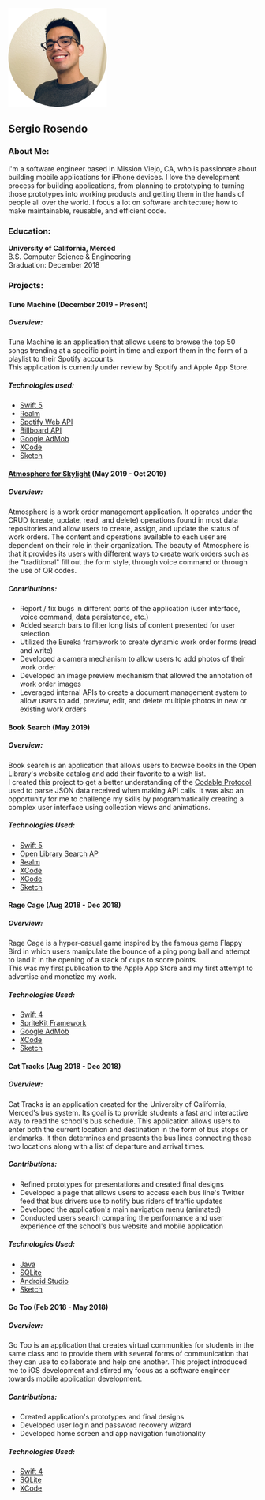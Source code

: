 <!-- About Me -->
<!DOCTYPE html>
   <img src = "/Portfolio_Assets/Profile_Image.png" width="200" height="200">
   <h2>Sergio Rosendo</h2>
   <h3>About Me:</h3>
   <p>
      I'm a software engineer based in Mission Viejo, CA, who is passionate about building mobile applications for iPhone devices.
I love the development process for building applications, from planning to prototyping to turning those prototypes into working products and getting them in the hands of people all over the world.
I focus a lot on software architecture; how to make maintainable, reusable, and efficient code. 
   </p>
   
   <h3>Education:</h3>
   <p>
      <b>University of California, Merced</b></br>
      B.S. Computer Science & Engineering</br>
      Graduation: December 2018
   </p>
   
   <h3>Projects:</h3>
   <h4>Tune Machine (December 2019 - Present)</h4>
   <h5>Overview:</h5>
   <p>
   Tune Machine is an application that allows users to browse the top 50 songs trending at a specific point in time and export them in the form of a playlist to their Spotify accounts.</br> 
   This application is currently under review by Spotify and Apple App Store.
   </p>
   <h5>Technologies used:</h5>
   <ul>
      <li><a href="https://swift.org/blog/swift-5-released/">Swift 5</a></>
      <li><a href="https://realm.io">Realm</a></li>
      <li><a href="https://developer.spotify.com/documentation/web-api/">Spotify Web API</a></li>
      <li><a href="https://rapidapi.com/LDVIN/api/billboard-api/details">Billboard API</a></li>
      <li><a href="https://admob.google.com/home/"> Google AdMob</a></li>
      <li><a href="https://developer.apple.com/xcode/ide/">XCode</a></li>
      <li><a href="https://www.sketch.com">Sketch</a></li>
   </ul>
   
   <h4><a href="https://apps.apple.com/us/app/atmosphere-for-skylight/id1463087351/">Atmosphere for Skylight</a> (May 2019 - Oct 2019)</h4>
   <h5>Overview:</h5>
   <p>
      Atmosphere is a work order management application.  It operates under the CRUD (create, update, read, and delete) operations found in most data repositories and allow users to create, assign, and update the status of work orders. The content and operations available to each user are dependent on their role in their organization.
The beauty of Atmosphere is that it provides its users with different ways to create work orders such as the "traditional" fill out the form style, through voice command or through the use of QR codes.
   </p>
   <h5>Contributions:</h5>
   <ul>
      <li>Report / fix bugs in different parts of the application (user interface, voice command, data persistence, etc.)</li>
      <li>Added search bars to filter long lists of content presented for user selection</li>
      <li>Utilized the Eureka framework to create dynamic work order forms (read and write) </li>
      <li>Developed a camera mechanism to allow users to add photos of their work order</li>
      <li>Developed an image preview mechanism that allowed the annotation of work order images</li>
      <li>Leveraged internal APIs to create a document management system to allow users to add, preview, edit, and delete multiple photos in new or existing work orders</li>
   </ul>
   
   <h4>Book Search (May 2019)</h4>
   <h5>Overview:</h5>
   <p>
      Book search is an application that allows users to browse books in the Open Library's website catalog and add their favorite to a wish list.</br> 
      I created this project to get a better understanding of the <a href="https://developer.apple.com/documentation/swift/codable">Codable Protocol</a> used to parse JSON data received when making API calls. It was also an opportunity for me to challenge my skills by programmatically creating a complex user interface using collection views and animations. 
   </p>
   <h5>Technologies Used:</h5>
   <ul>
   <li><a href="https://swift.org/blog/swift-5-released/">Swift 5</a></>
   <li><a href="https://openlibrary.org/dev/docs/api/search">Open Library Search AP</a></li>
   <li><a href="https://realm.io">Realm</a></li>
   <li><a href="https://developer.apple.com/xcode/ide/">XCode</a></li>
   <li><a href="https://developer.apple.com/xcode/ide/">XCode</a></li>
   <li><a href="https://www.sketch.com">Sketch</a></li>
   </ul>
   
   <h4>Rage Cage (Aug 2018 - Dec 2018)</h4>
   <h5>Overview:</h5>
   <p>
      Rage Cage is a hyper-casual game inspired by the famous game Flappy Bird in which users manipulate the bounce of a ping pong ball and attempt to land it in the opening of a stack of cups to score points.</br> 
This was my first publication to the Apple App Store and my first attempt to advertise and monetize my work.
   </p>
   <h5>Technologies Used:</h5>
   <ul>
      <li><a href="https://swift.org/blog/swift-4-0-released/">Swift 4</a></>
      <li><a href="https://developer.apple.com/spritekit//">SpriteKit Framework</a></>
      <li><a href="https://admob.google.com/home/"> Google AdMob</a></li>
      <li><a href="https://developer.apple.com/xcode/ide/">XCode</a></li>
      <li><a href="https://www.sketch.com">Sketch</a></li>
   </ul>
  
   <h4>Cat Tracks (Aug 2018 - Dec 2018)</h4>
   <h5>Overview:</h5>
   <p>
      Cat Tracks is an application created for the University of California, Merced's bus system. Its goal is to provide students a fast and interactive way to read the school's bus schedule. 
This application allows users to enter both the current location and destination in the form of bus stops or landmarks. It then determines and presents the bus lines connecting these two locations along with a list of departure and arrival times.
   </p>
   <h5>Contributions:</h5>
   <ul>
      <li>Refined prototypes for presentations and created final designs</li>
      <li>Developed a page that allows users to access each bus line's Twitter feed that bus drivers use to notify bus riders of traffic updates</li>
      <li>Developed the application's main navigation menu (animated)</li>
      <li>Conducted users search comparing the performance and user experience of the school's bus website and mobile application</li>
   </ul>
   <h5>Technologies Used:</h5>
   <ul>
      <li><a href="https://docs.oracle.com/javase/7/docs/technotes/guides/language/">Java</a></li>
      <li><a href="https://www.sqlite.org/index.html">SQLite</a></li>
      <li><a href="https://developer.android.com/studio">Android Studio</a></li>
      <li><a href="https://www.sketch.com">Sketch</a></li>
   </ul>
   
   <h4>Go Too (Feb 2018 - May 2018)</h4>
   <h5>Overview:</h5>
   <p>
      Go Too is an application that creates virtual communities for students in the same class and to provide them with several forms of communication that they can use to collaborate and help one another.
This project introduced me to iOS development and stirred my focus as a software engineer towards mobile application development.
   </p>
   <h5>Contributions:</h5>
   <ul>
      <li>Created application's prototypes and final designs</li>
      <li>Developed user login and password recovery wizard</li>
      <li>Developed home screen and app navigation functionality</li>
   </ul>
   
   <h5>Technologies Used:</h5>
   <ul>
      <li><a href="https://swift.org/blog/swift-4-0-released/">Swift 4</a></>
      <li><a href="https://www.sqlite.org/index.html">SQLite</a></li>
      <li><a href="https://developer.apple.com/xcode/ide/">XCode</a></li>
   </lu>
</html>
